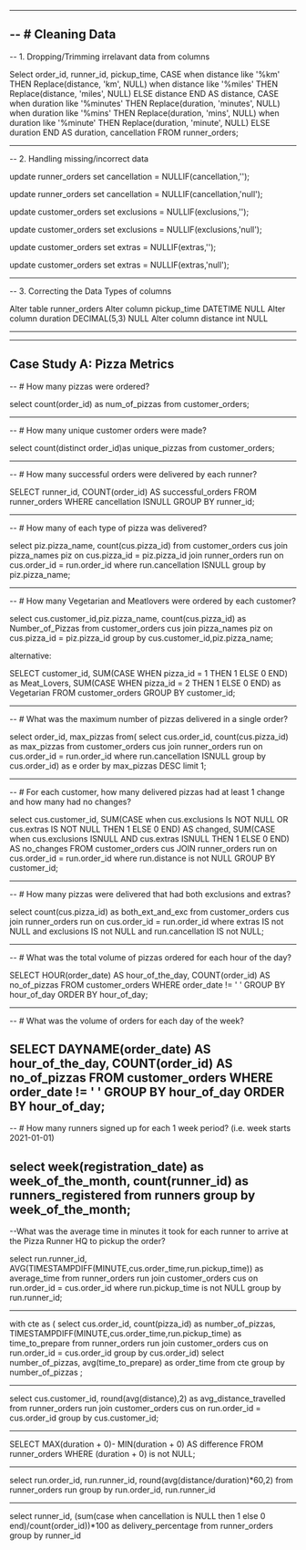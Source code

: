 --------------------------------
-- # Cleaning Data
--------------------------------
-- 1. Dropping/Trimming irrelavant data from columns

Select 
    order_id, 
    runner_id, 
    pickup_time,
    CASE 
        when distance like '%km' THEN Replace(distance, 'km', NULL)
        when distance like '%miles' THEN Replace(distance, 'miles', NULL)
        ELSE distance 
    END AS distance,
    CASE 
        when duration like '%minutes' THEN Replace(duration, 'minutes', NULL)
        when duration like '%mins' THEN Replace(duration, 'mins', NULL)
        when duration like '%minute' THEN Replace(duration, 'minute', NULL)
        ELSE duration 
    END AS duration,
    cancellation 
FROM 
    runner_orders;

-----------------------------------------------
-- 2. Handling missing/incorrect data

update runner_orders 
set cancellation = NULLIF(cancellation,'');

update runner_orders 
set cancellation = NULLIF(cancellation,'null');

update customer_orders 
set exclusions = NULLIF(exclusions,'');

update customer_orders 
set exclusions = NULLIF(exclusions,'null');

update customer_orders 
set extras = NULLIF(extras,'');

update customer_orders 
set extras = NULLIF(extras,'null');
 
--------------------------------------------
-- 3. Correcting the Data Types of columns

Alter table runner_orders
	Alter column pickup_time DATETIME NULL
	Alter column duration DECIMAL(5,3) NULL
	Alter column distance int NULL

----------------------------------------

-------------------------------------------------
Case Study A: Pizza Metrics
-------------------------------------------------
-- # How many pizzas were ordered?

select count(order_id) as num_of_pizzas from customer_orders;

------------------------------------------------------------------------------------------- 
-- # How many unique customer orders were made?

select count(distinct order_id)as unique_pizzas from customer_orders;

-------------------------------------------------------------------------------------------
-- # How many successful orders were delivered by each runner?
                 
SELECT
	runner_id,
	COUNT(order_id) AS successful_orders
FROM runner_orders
WHERE cancellation ISNULL
GROUP BY runner_id;

-------------------------------------------------------------------------------------------
-- # How many of each type of pizza was delivered?

select 
	piz.pizza_name, 
    count(cus.pizza_id) 
from customer_orders cus
	join pizza_names piz 
    on cus.pizza_id = piz.pizza_id
    join runner_orders run
    on cus.order_id = run.order_id
	where run.cancellation ISNULL
	group by piz.pizza_name;

-------------------------------------------------------------------------------------------	
-- # How many Vegetarian and Meatlovers were ordered by each customer?

select 
	cus.customer_id,piz.pizza_name, count(cus.pizza_id) as Number_of_Pizzas
from customer_orders cus
join pizza_names piz
on cus.pizza_id = piz.pizza_id
group by cus.customer_id,piz.pizza_name;
	
alternative:
	
SELECT
	customer_id,
    	SUM(CASE WHEN pizza_id = 1 THEN 1 ELSE 0 END) as Meat_Lovers,
		SUM(CASE WHEN pizza_id = 2 THEN 1 ELSE 0 END) as Vegetarian
FROM customer_orders
GROUP BY customer_id;

-------------------------------------------------------------------------------------------
-- # What was the maximum number of pizzas delivered in a single order?

select order_id, max_pizzas from(
  select 
	cus.order_id, count(cus.pizza_id) as max_pizzas from customer_orders cus
    join runner_orders run 
    on cus.order_id = run.order_id
    where run.cancellation ISNULL
	group by cus.order_id) as e
order by max_pizzas DESC
limit 1;

-------------------------------------------------------------------------------------------
-- # For each customer, how many delivered pizzas had at least 1 change and how many had no changes?

select cus.customer_id,
	SUM(CASE when cus.exclusions Is NOT NULL OR cus.extras IS NOT NULL THEN 1 ELSE 0 END) AS changed,
    SUM(CASE when cus.exclusions ISNULL AND cus.extras ISNULL THEN 1 ELSE 0 END) AS no_changes
  FROM customer_orders cus
  JOIN runner_orders run
  on cus.order_id = run.order_id
  where run.distance is not NULL
  GROUP BY customer_id;

-------------------------------------------------------------------------------------------  
-- # How many pizzas were delivered that had both exclusions and extras?

select count(cus.pizza_id) as both_ext_and_exc from customer_orders cus
join runner_orders run
on cus.order_id = run.order_id
where extras IS not NULL and exclusions IS not NULL and run.cancellation IS not NULL;

-------------------------------------------------------------------------------------------
-- # What was the total volume of pizzas ordered for each hour of the day?

SELECT 
	HOUR(order_date) AS hour_of_the_day,
	COUNT(order_id) AS no_of_pizzas
FROM customer_orders
WHERE order_date != ' '
GROUP BY hour_of_day
ORDER BY hour_of_day;

-------------------------------------------------------------------------------------------
-- # What was the volume of orders for each day of the week?

SELECT 
	DAYNAME(order_date) AS hour_of_the_day,
	COUNT(order_id) AS no_of_pizzas
FROM customer_orders
WHERE order_date != ' '
GROUP BY hour_of_day
ORDER BY hour_of_day;
-------------------------------------------------------------------------------------------
-- # How many runners signed up for each 1 week period? (i.e. week starts 2021-01-01)

select 
	week(registration_date) as week_of_the_month, count(runner_id) as runners_registered
from runners
group by week_of_the_month;
-------------------------------------------------------------------------------------------
--What was the average time in minutes it took for each runner to arrive at the Pizza Runner HQ to pickup the order?

select run.runner_id, AVG(TIMESTAMPDIFF(MINUTE,cus.order_time,run.pickup_time)) as average_time 
from runner_orders run join customer_orders cus
on run.order_id = cus.order_id
where run.pickup_time is not NULL
group by run.runner_id;


---------------------------------------------------------------------------------------


with cte as
(
 select cus.order_id, count(pizza_id) as number_of_pizzas, TIMESTAMPDIFF(MINUTE,cus.order_time,run.pickup_time) as time_to_prepare
from runner_orders run join customer_orders cus
on run.order_id = cus.order_id
group by cus.order_id) 
select number_of_pizzas, avg(time_to_prepare) as order_time 
from cte
group by number_of_pizzas ;

-------------------------------------------------------------------------------------------

select
	cus.customer_id, round(avg(distance),2) as avg_distance_travelled
from runner_orders run join customer_orders cus
on run.order_id = cus.order_id
group by cus.customer_id;


-------------------------------------------------------------------------------------------

SELECT MAX(duration + 0)- MIN(duration + 0) AS difference FROM runner_orders
WHERE (duration + 0) is not NULL;

-------------------------------------------------------------------------------------------

select
	run.order_id, run.runner_id, round(avg(distance/duration)*60,2)
from runner_orders run
group by run.order_id, run.runner_id

-------------------------------------------------------------------------------------------


select
	 runner_id, (sum(case when cancellation is NULL then 1 else 0 end)/count(order_id))*100 as delivery_percentage
from runner_orders
group by runner_id
